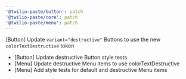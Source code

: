 ```yaml
---
'@twilio-paste/button': patch
'@twilio-paste/core': patch
'@twilio-paste/menu': patch
---
```


[Button] Update `variant="destructive"` Buttons to use the new `colorTextDestructive` token
- [Button] Update destructive Button style tests
- [Menu] Update destructive Menu items to use colorTextDestructive
- [Menu] Add style tests for default and destructive Menu items
